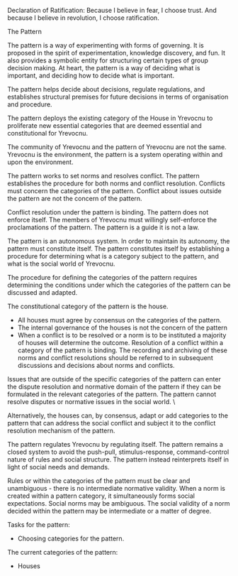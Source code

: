 Declaration of Ratification: Because I believe in fear, I choose trust. And because I believe in revolution, I choose ratification.

The Pattern

The pattern is a way of experimenting with forms of governing. It is proposed in the spirit of experimentation, knowledge discovery, and fun. It also provides a symbolic entity for structuring certain types of group decision making. At heart, the pattern is a way of deciding what is important, and deciding how to decide what is important.

The pattern helps decide about decisions, regulate regulations, and establishes structural premises for future decisions in terms of organisation and procedure.

The pattern deploys the existing category of the House in Yrevocnu to proliferate new essential categories that are deemed essential and constitutional for Yrevocnu.

The community of Yrevocnu and the pattern of Yrevocnu are not the same. Yrevocnu is the environment, the pattern is a system operating within and upon the environment.

The pattern works to set norms and resolves conflict. The pattern establishes the procedure for both norms and conflict resolution. Conflicts must concern the categories of the pattern. Conflict about issues outside the pattern are not the concern of the pattern.

Conflict resolution under the pattern is binding. The pattern does not enforce itself. The members of Yrevocnu must willingly self-enforce the proclamations of the pattern. The pattern is a guide it is not a law.

The pattern is an autonomous system. In order to maintain its autonomy, the pattern must constitute itself. The pattern constitutes itself by establishing a procedure for determining what is a category subject to the pattern, and what is the social world of Yrevocnu.

The procedure for defining the categories of the pattern requires determining the conditions under which the categories of the pattern can be discussed and adapted.

The constitutional category of the pattern is the house.
* All houses must agree by consensus on the categories of the pattern.
* The internal governance of the houses is not the concern of the pattern
* When a conflict is to be resolved or a norm is to be instituted a majority of houses will determine the outcome. Resolution of a conflict within a category of the pattern is binding. The recording and archiving of these norms and conflict resolutions should be referred to in subsequent discussions and decisions about norms and conflicts.

Issues that are outside of the specific categories of the pattern can enter the dispute resolution and normative domain of the pattern if they can be formulated in the relevant categories of the pattern. The pattern cannot resolve disputes or normative issues in the social world. \

Alternatively, the houses can, by consensus, adapt or add categories to the pattern that can address the social conflict and subject it to the conflict resolution mechanism of the pattern.

The pattern regulates Yrevocnu by regulating itself. The pattern remains a closed system to avoid the push-pull, stimulus-response, command-control nature of rules and social structure. The pattern instead reinterprets itself in light of social needs and demands.

Rules or within the categories of the pattern must be clear and unambiguous - there is no intermediate normative validity. When a norm is created within a pattern category, it simultaneously forms social expectations. Social norms may be ambiguous. The social validity of a norm decided within the pattern may be intermediate or a matter of degree.

Tasks for the pattern:

* Choosing categories for the pattern.

The current categories of the pattern:

* Houses
